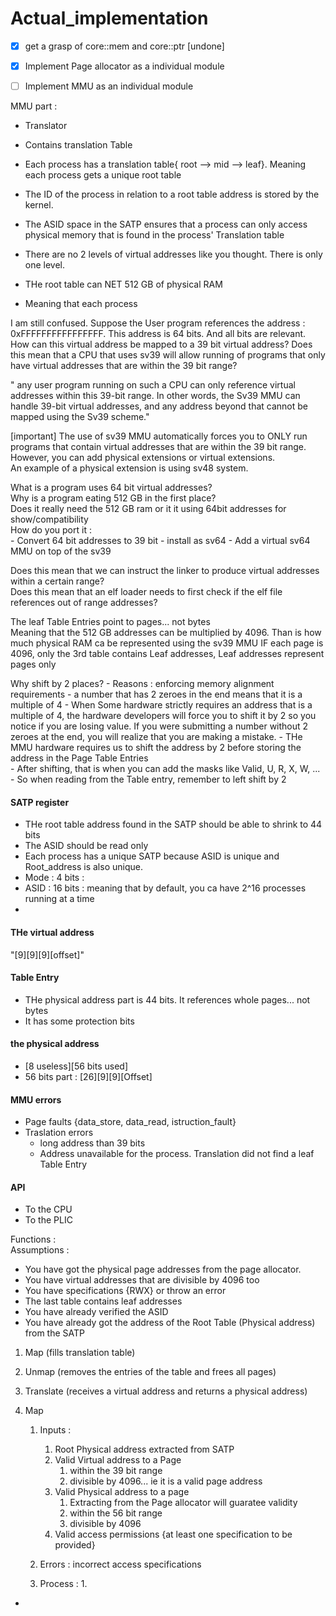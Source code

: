 # Actual_implementation


- [x] get a grasp of core::mem and core::ptr [undone]
- [x] Implement Page allocator as a individual module
- [ ] Implement MMU as an individual module



MMU part :  
- Translator
- Contains translation Table
- Each process has a translation table{ root --> mid --> leaf}. Meaning each process gets a unique root table
- The ID of the process in relation to a root table address is stored by the kernel. 
- The ASID space in the SATP ensures that a process can only access physical memory that is found in the process' Translation table

- There are no 2 levels of virtual addresses like you thought. There is only one level.  
- THe root table can NET 512 GB of physical RAM
- Meaning that each process


I am still confused. Suppose the User program references the address : 0xFFFFFFFFFFFFFFFF. This address is 64 bits. And all bits are relevant. How can this virtual address be mapped to a 39 bit virtual address? Does this mean that a CPU that uses sv39 will  allow running of programs that only have virtual addresses that are within the 39 bit range?

" any user program running on such a CPU can only reference virtual addresses within this 39-bit range. In other words, the Sv39 MMU can handle 39-bit virtual addresses, and any address beyond that cannot be mapped using the Sv39 scheme."

[important] The use of sv39 MMU automatically forces you to ONLY run programs that contain virtual addresses that are within the 39 bit range. However, you can add physical extensions or virtual extensions.  
An example of a physical extension is using sv48 system.  

What is a program uses 64 bit virtual addresses?    
Why is a program eating 512 GB in the first place?  
Does it really need the 512 GB ram or it it using 64bit addresses for show/compatibility    
How do you port it :    
    - Convert 64 bit addresses to 39 bit
    - install as sv64
    - Add a virtual sv64 MMU on top of the sv39

Does this mean that we can instruct the linker to produce virtual addresses within a certain range?  
Does this mean that an elf loader needs to first check if the elf file references out of range addresses?   

The leaf Table Entries point to pages... not bytes  
Meaning that the 512 GB addresses can be multiplied by 4096. Than is how much physical RAM ca be represented using the sv39 MMU IF each page is 4096, only the 3rd table contains Leaf addresses, Leaf addresses represent pages only



Why shift by 2 places? 
    - Reasons : enforcing memory alignment requirements
    - a number that has 2 zeroes in the end means that it is a multiple of 4
    - When Some hardware strictly requires an address that is a multiple of 4, the hardware developers will force you to shift it by 2 so you notice if you are losing value. If you were submitting a number without 2 zeroes at the end, you will realize that you are making a mistake.
    - THe MMU hardware requires us to shift the address by 2 before storing the address in the Page Table Entries   
    - After shifting, that is when you can add the masks like Valid, U, R, X, W, ...
    - So when reading from the Table entry, remember to left shift by 2

#### SATP register
- THe root table address found in the SATP should be able to shrink to 44 bits
- The ASID should be read only
- Each process has a unique SATP because ASID is unique and Root_address is also unique.    
- Mode : 4 bits : 
- ASID : 16 bits : meaning that by default, you ca have 2^16 processes running at a time
- 

#### THe virtual address
"[9][9][9][offset]"  

#### Table Entry
- THe physical address part is 44 bits. It references whole pages... not bytes  
- It has some protection bits

#### the physical address
- [8 useless][56 bits used]  
- 56 bits part :  [26][9][9][Offset]

#### MMU errors
-  Page faults {data_store, data_read, istruction_fault}
-  Traslation errors
   -  long address than 39 bits
   -  Address unavailable for the process. Translation did not find a leaf Table Entry

#### API
- To the CPU
- To the PLIC


Functions :     
Assumptions : 
- You have got the physical page addresses from the page allocator.  
- You have virtual addresses that are divisible by 4096 too
- You have specifications {RWX} or throw an error
- The last table contains leaf addresses
- You have already verified the ASID
- You have already got the address of the Root Table (Physical address) from the SATP




1. Map (fills translation table)
2. Unmap (removes the entries of the table and frees all pages)
3. Translate (receives a virtual address and returns a physical address)

1. Map
   1. Inputs :
      1. Root Physical address extracted from SATP
      2. Valid Virtual address to a Page
         1. within the 39 bit range
         2. divisible by 4096... ie it is a valid page address
      3. Valid Physical address to a page
         1. Extracting from the Page allocator will guaratee validity
         2. within the 56 bit range
         3. divisible by 4096
      4. Valid access permissions {at least one specification to be provided}
         
   2. Errors : incorrect access specifications
   3. Process :
      1. 
- 
